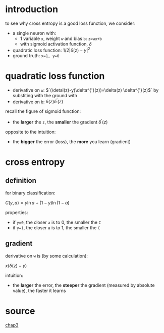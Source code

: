 # introduction

to see why cross entropy is a good loss function, we consider:

- a single neuron with:
  - 1 variable `x`, weight `w` and bias `b`: `z=wx+b`
  - with sigmoid activation function, $`\delta`$
- quadratic loss function: $`1/2 |\delta(z) - y|^2`$
- ground truth: `x=1, y=0`

# quadratic loss function

- derivative on `w`: $`(\detal(z)-y)\delta^{'}(z))=\delta(z) \delta^{'}(z)$` by substiting with the ground with
- derivative on `b`: $`\delta(z) \delta^{'}(z)`$

recall the figure of sigmoid function:

- the **larger** the `z`, the **smaller** the gradient $`\delta^{'}(z)`$

opposite to the intuition:

- the **bigger** the error (loss), the **more** you learn (gradient)

# cross entropy

## definition

for binary classification: 

$`C(y, a) =y \ln a + (1-y)\ln (1-a)`$

properties:

- if `y=0`, the closer `a` is to 0, the smaller the `C`
- if `y=1`, the closer `a` is to 1, the smaller the `C`


## gradient

derivative on `w` is (by some calculation):

$`x (\delta(z)-y)`$

intuition:

- the **larger** the error, the **steeper** the gradient (measured by absolute value), the faster it learns

# source

[chap3](http://neuralnetworksanddeeplearning.com/chap3.html)

